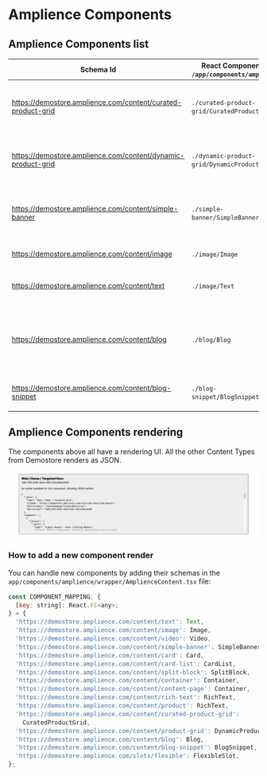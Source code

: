 # Amplience Components

## Amplience Components list

| Schema Id                                                    | React Component in `/app/components/amplience` | Description                                                         |
| ------------------------------------------------------------ | ---------------------------------------------- | ------------------------------------------------------------------- |
| https://demostore.amplience.com/content/curated-product-grid | `./curated-product-grid/CuratedProductGrid`    | A list of manually curated products from Shopify                    |
| https://demostore.amplience.com/content/dynamic-product-grid | `./dynamic-product-grid/DynamicProductGrid`    | A list of manually dynamic products from Shopify                    |
| https://demostore.amplience.com/content/simple-banner        | `./simple-banner/SimpleBanner`                 | A basic banner with a dynamic image and a block of text             |
| https://demostore.amplience.com/content/image                | `./image/Image`                                | A basic image component                                             |
| https://demostore.amplience.com/content/text                 | `./image/Text`                                 | A basic text component using markdown                               |
| https://demostore.amplience.com/content/blog                 | `./blog/Blog`                                  | Blog component including a Blog snippet and a list of content items |
| https://demostore.amplience.com/content/blog-snippet         | `./blog-snippet/BlogSnippet`                   | Blog details component (date, title, etc.)                          |

## Amplience Components rendering

The components above all have a rendering UI. All the other Content Types from Demostore renders as JSON.

![JSON Rendering](./media/json-rendering.png)

### How to add a new component render

You can handle new components by adding their schemas in the `app/components/amplience/wrapper/AmplienceContent.tsx` file:

```js
const COMPONENT_MAPPING: {
  [key: string]: React.FC<any>;
} = {
  'https://demostore.amplience.com/content/text': Text,
  'https://demostore.amplience.com/content/image': Image,
  'https://demostore.amplience.com/content/video': Video,
  'https://demostore.amplience.com/content/simple-banner': SimpleBanner,
  'https://demostore.amplience.com/content/card': Card,
  'https://demostore.amplience.com/content/card-list': CardList,
  'https://demostore.amplience.com/content/split-block': SplitBlock,
  'https://demostore.amplience.com/content/container': Container,
  'https://demostore.amplience.com/content/content-page': Container,
  'https://demostore.amplience.com/content/rich-text': RichText,
  'https://demostore.amplience.com/content/product': RichText,
  'https://demostore.amplience.com/content/curated-product-grid':
    CuratedProductGrid,
  'https://demostore.amplience.com/content/product-grid': DynamicProductGrid,
  'https://demostore.amplience.com/content/blog': Blog,
  'https://demostore.amplience.com/content/blog-snippet': BlogSnippet,
  'https://demostore.amplience.com/slots/flexible': FlexibleSlot,
};
```
